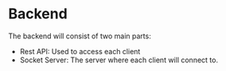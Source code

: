 # Backend
The backend will consist of two main parts:
* Rest API: Used to access each client
* Socket Server: The server where each client will connect to.


